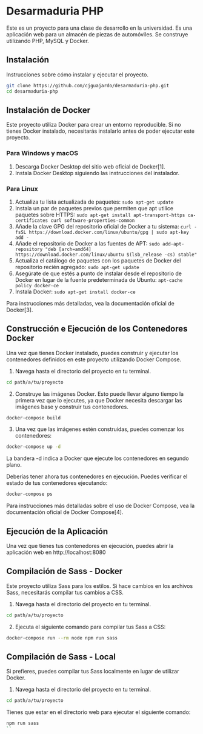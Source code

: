 # Desarmaduria PHP

Este es un proyecto para una clase de desarrollo en la universidad. Es una aplicación web para un almacén de piezas de automóviles. Se construye utilizando PHP, MySQL y Docker.

## Instalación

Instrucciones sobre cómo instalar y ejecutar el proyecto.

```bash
git clone https://github.com/cjguajardo/desarmaduria-php.git
cd desarmaduria-php
```

## Instalación de Docker

Este proyecto utiliza Docker para crear un entorno reproducible. Si no tienes Docker instalado, necesitarás instalarlo antes de poder ejecutar este proyecto.

### Para Windows y macOS

1. Descarga Docker Desktop del sitio web oficial de Docker[1].
2. Instala Docker Desktop siguiendo las instrucciones del instalador.

### Para Linux

1. Actualiza tu lista actualizada de paquetes: `sudo apt-get update`
2. Instala un par de paquetes previos que permiten que apt utilice paquetes sobre HTTPS: `sudo apt-get install apt-transport-https ca-certificates curl software-properties-common`
3. Añade la clave GPG del repositorio oficial de Docker a tu sistema: `curl -fsSL https://download.docker.com/linux/ubuntu/gpg | sudo apt-key add -`
4. Añade el repositorio de Docker a las fuentes de APT: `sudo add-apt-repository "deb [arch=amd64] https://download.docker.com/linux/ubuntu $(lsb_release -cs) stable"`
5. Actualiza el catálogo de paquetes con los paquetes de Docker del repositorio recién agregado: `sudo apt-get update`
6. Asegúrate de que estés a punto de instalar desde el repositorio de Docker en lugar de la fuente predeterminada de Ubuntu: `apt-cache policy docker-ce`
7. Instala Docker: `sudo apt-get install docker-ce`

Para instrucciones más detalladas, vea la documentación oficial de Docker[3].

## Construcción e Ejecución de los Contenedores Docker

Una vez que tienes Docker instalado, puedes construir y ejecutar los contenedores definidos en este proyecto utilizando Docker Compose.

1. Navega hasta el directorio del proyecto en tu terminal.

```bash
cd path/a/tu/proyecto
```

2. Construye las imágenes Docker. Esto puede llevar alguno tiempo la primera vez que lo ejecutes, ya que Docker necesita descargar las imágenes base y construir tus contenedores.

```bash
docker-compose build
```

3. Una vez que las imágenes estén construidas, puedes comenzar los contenedores:

```bash
docker-compose up -d
```

La bandera -d indica a Docker que ejecute los contenedores en segundo plano.

Deberías tener ahora tus contenedores en ejecución. Puedes verificar el estado de tus contenedores ejecutando:

```bash
docker-compose ps
```

Para instrucciones más detalladas sobre el uso de Docker Compose, vea la documentación oficial de Docker Compose[4].

## Ejecución de la Aplicación

Una vez que tienes tus contenedores en ejecución, puedes abrir la aplicación web en http://localhost:8080

## Compilación de Sass - Docker

Este proyecto utiliza Sass para los estilos. Si hace cambios en los archivos Sass, necesitarás compilar tus cambios a CSS.

1. Navega hasta el directorio del proyecto en tu terminal.

```bash
cd path/a/tu/proyecto
```

2. Ejecuta el siguiente comando para compilar tus Sass a CSS:

```bash
docker-compose run --rm node npm run sass
```

## Compilación de Sass - Local

Si prefieres, puedes compilar tus Sass localmente en lugar de utilizar Docker.

1. Navega hasta el directorio del proyecto en tu terminal.

```bash
cd path/a/tu/proyecto
```

Tienes que estar en el directorio web para ejecutar el siguiente comando:

```bash
npm run sass
``
